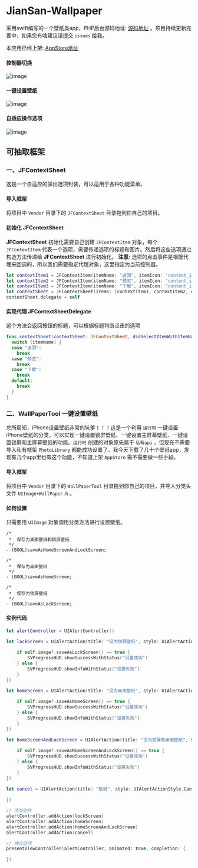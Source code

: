 # JianSan-Wallpaper

采用swift编写的一个壁纸类app，PHP后台源码地址: [源码地址](https://github.com/6ag/JianSan-Wallpaper-php) 。项目持续更新完善中，如果您有啥建议请提交 `issues` 给我。

本应用已经上架: [AppStore地址](https://itunes.apple.com/cn/app/id1110293594)

#### 控制器切换

![image](https://github.com/6ag/JianSan-Wallpaper/blob/master/1.gif)

#### 一键设置壁纸

![image](https://github.com/6ag/JianSan-Wallpaper/blob/master/2.gif)

#### 自适应操作选项

![image](https://github.com/6ag/JianSan-Wallpaper/blob/master/3.gif)

## 可抽取框架
### **一、JFContextSheet**

这是一个自适应的弹出选项封装，可以适用于各种功能菜单。

#### 导入框架

将项目中 `Vender` 目录下的 `JFContextSheet` 目录拖到你自己的项目。

#### 初始化 **JFContextSheet**

**JFContextSheet** 初始化需要自己创建 `JFContextItem` 对象，每个 `JFContextItem` 代表一个选项，需要传递选项的标题和图片。然后将这些选项通过构造方法传递给 **JFContextSheet** 进行初始化。
**注意:** 选项的点击事件是根据代理来回调的，所以我们需要指定代理对象，这里指定为当前控制器。

```swift
let contextItem1 = JFContextItem(itemName: "返回", itemIcon: "content_icon_back")
let contextItem2 = JFContextItem(itemName: "预览", itemIcon: "content_icon_preview")
let contextItem3 = JFContextItem(itemName: "下载", itemIcon: "content_icon_download")
let contextSheet = JFContextSheet(items: [contextItem1, contextItem2, contextItem3])
contextSheet.delegate = self
```

#### 实现代理 **JFContextSheetDelegate**

这个方法会返回按钮的标题，可以根据标题判断点击的选项

```swift
func contextSheet(contextSheet: JFContextSheet, didSelectItemWithItemName itemName: String) {
  switch (itemName) {
  case "返回":
    break
  case "预览":
    break
  case "下载":
    break
  default:
    break
  }
}
```

### **二、WallPaperTool** 一键设置壁纸

总所周知，iPhone设置壁纸非常的坑爹！！！这是一个利用 `运行时` 一键设置iPhone壁纸的分类，可以实现一键设置锁屏壁纸、一键设置主屏幕壁纸、一键设置锁屏和主屏幕壁纸的功能。`运行时` 创建的对象原先属于 `私有api` ，但现在不需要导入私有框架 `PhotoLibrary` 都能成功设置了。我今天下载了几十个壁纸app，发现有几个app里也有这个功能，不知道上架 `AppStore` 需不需要做一些手段。

#### 导入框架

将项目中 `Vender` 目录下的 `WallPaperTool` 目录拖到你自己的项目，并导入分类头文件 `UIImage+WallPaper.h` 。

#### 如何设置

只需要用 `UIImage` 对象调用分类方法进行设置壁纸。

```objc
/*
 *  保存为桌面壁纸和锁屏壁纸
 */
- (BOOL)saveAsHomeScreenAndLockScreen;

/*
 *  保存为桌面壁纸
 */
- (BOOL)saveAsHomeScreen;

/*
 *  保存为锁屏壁纸
 */
- (BOOL)saveAsLockScreen;
```

#### 实例代码

```swift
let alertController = UIAlertController()

let lockScreen = UIAlertAction(title: "设为锁屏壁纸", style: UIAlertActionStyle.Default, handler: { (action) in
    
    if self.image?.saveAsLockScreen() == true {
        SVProgressHUD.showSuccessWithStatus("设置成功")
    } else {
        SVProgressHUD.showInfoWithStatus("设置失败")
    }
})

let homeScreen = UIAlertAction(title: "设为桌面壁纸", style: UIAlertActionStyle.Default, handler: { (action) in
    
    if self.image?.saveAsHomeScreen() == true {
        SVProgressHUD.showSuccessWithStatus("设置成功")
    } else {
        SVProgressHUD.showInfoWithStatus("设置失败")
    }
})

let homeScreenAndLockScreen = UIAlertAction(title: "设为锁屏和桌面壁纸", style: UIAlertActionStyle.Default, handler: { (action) in
    
    if self.image?.saveAsHomeScreenAndLockScreen() == true {
        SVProgressHUD.showSuccessWithStatus("设置成功")
    } else {
        SVProgressHUD.showInfoWithStatus("设置失败")
    }
})

let cancel = UIAlertAction(title: "取消", style: UIAlertActionStyle.Cancel, handler: { (action) in
    
})

// 添加动作
alertController.addAction(lockScreen)
alertController.addAction(homeScreen)
alertController.addAction(homeScreenAndLockScreen)
alertController.addAction(cancel)

// 弹出选项
presentViewController(alertController, animated: true, completion: { 
    
})
```


